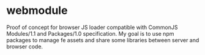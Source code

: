 webmodule
=========

Proof of concept for browser JS loader compatible with CommonJS Modules/1.1 and Packages/1.0 specification. My goal is to use npm packages to manage fe assets and share some libraries between server and browser code.

